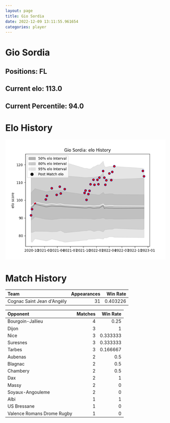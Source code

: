 ```yaml
---  
layout: page  
title: Gio Sordia  
date: 2022-12-09 13:11:55.961654  
categories: player  
---
```

# Gio Sordia

## Positions: FL

## Current elo: 113.0

## Current Percentile: 94.0

# Elo History


![elo history](history_GioSordia.png)
# Match History


| Team                       |   Appearances |   Win Rate |
|:---------------------------|--------------:|-----------:|
| Cognac Saint Jean d'Angély |            31 |   0.403226 |

| Opponent                   |   Matches |   Win Rate |
|:---------------------------|----------:|-----------:|
| Bourgoin-Jallieu           |         4 |   0.25     |
| Dijon                      |         3 |   1        |
| Nice                       |         3 |   0.333333 |
| Suresnes                   |         3 |   0.333333 |
| Tarbes                     |         3 |   0.166667 |
| Aubenas                    |         2 |   0.5      |
| Blagnac                    |         2 |   0.5      |
| Chambery                   |         2 |   0.5      |
| Dax                        |         2 |   1        |
| Massy                      |         2 |   0        |
| Soyaux-Angouleme           |         2 |   0        |
| Albi                       |         1 |   1        |
| US Bressane                |         1 |   0        |
| Valence Romans Drome Rugby |         1 |   0        |